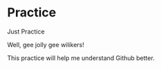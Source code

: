 # Practice
Just Practice



Well, gee jolly gee wilikers!

This practice will help me understand Github better.
